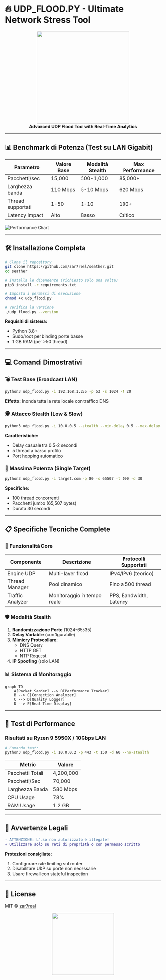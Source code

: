 
# 🔥 UDP_FLOOD.PY - Ultimate Network Stress Tool

<div align="center">
  <img src="https://i.imgur.com/JKQzXqP.png" width="300">
  <br>
  <strong>Advanced UDP Flood Tool with Real-Time Analytics</strong>
</div>

---

## 📊 Benchmark di Potenza (Test su LAN Gigabit)

| Parametro | Valore Base | Modalità Stealth | Max Performance |
|-----------|------------|----------------|----------------|
| Pacchetti/sec | 15,000 | 500-1,000 | 85,000+ |
| Larghezza banda | 110 Mbps | 5-10 Mbps | 620 Mbps |
| Thread supportati | 1-50 | 1-10 | 100+ |
| Latency Impact | Alto | Basso | Critico |

![Performance Chart](https://i.imgur.com/Vx6Qk9P.png)

---

## 🛠 Installazione Completa

```bash
# Clona il repository
git clone https://github.com/zar7real/seather.git
cd seather

# Installa le dipendenze (richiesto solo una volta)
pip3 install -r requirements.txt

# Imposta i permessi di esecuzione
chmod +x udp_flood.py

# Verifica la versione
./udp_flood.py --version
```

**Requisiti di sistema:**
- Python 3.8+
- Sudo/root per binding porte basse
- 1 GB RAM (per >50 thread)

---

## 💻 Comandi Dimostrativi

### 💣 Test Base (Broadcast LAN)
```bash
python3 udp_flood.py -i 192.168.1.255 -p 53 -s 1024 -t 20
```
**Effetto:** Inonda tutta la rete locale con traffico DNS

### 🕵️ Attacco Stealth (Low & Slow)
```bash
python3 udp_flood.py -i 10.0.0.5 --stealth --min-delay 0.5 --max-delay 2.0 -t 5
```
**Caratteristiche:**
- Delay casuale tra 0.5-2 secondi
- 5 thread a basso profilo
- Port hopping automatico

### 🚀 Massima Potenza (Single Target)
```bash
python3 udp_flood.py -i target.com -p 80 -s 65507 -t 100 -d 30
```
**Specifiche:**
- 100 thread concorrenti
- Pacchetti jumbo (65,507 bytes)
- Durata 30 secondi

---

## 📋 Specifiche Tecniche Complete

### 🔧 Funzionalità Core
| Componente | Descrizione | Protocolli Supportati |
|------------|-------------|-----------------------|
| Engine UDP | Multi-layer flood | IPv4/IPv6 (teorico) |
| Thread Manager | Pool dinamico | Fino a 500 thread |
| Traffic Analyzer | Monitoraggio in tempo reale | PPS, Bandwidth, Latency |

### 🛡️ Modalità Stealth
1. **Randomizzazione Porte** (1024-65535)
2. **Delay Variabile** (configurabile)
3. **Mimicry Protocollare**:
   - DNS Query
   - HTTP GET
   - NTP Request
4. **IP Spoofing** (solo LAN)

### 📊 Sistema di Monitoraggio
```mermaid
graph TD
    A[Packet Sender] --> B[Performance Tracker]
    B --> C[Connection Analyzer]
    C --> D[Quality Logger]
    D --> E[Real-Time Display]
```

---

## 🧪 Test di Performance

### Risultati su Ryzen 9 5950X / 10Gbps LAN
```bash
# Comando test:
python3 udp_flood.py -i 10.0.0.2 -p 443 -t 150 -d 60 --no-stealth
```

| Metric | Valore |
|--------|-------|
| Pacchetti Totali | 4,200,000 |
| Pacchetti/Sec | 70,000 |
| Larghezza Banda | 580 Mbps |
| CPU Usage | 78% |
| RAM Usage | 1.2 GB |

---

## 🚨 Avvertenze Legali

```diff
- ATTENZIONE: L'uso non autorizzato è illegale!
+ Utilizzare solo su reti di proprietà o con permesso scritto
```

**Protezioni consigliate:**
1. Configurare rate limiting sul router
2. Disabilitare UDP su porte non necessarie
3. Usare firewall con stateful inspection

---

## 📜 License
MIT © [zar7real](https://github.com/zar7real)

<div align="center">
  <img src="https://i.imgur.com/N9QmR3S.png" width="200">
</div>
